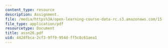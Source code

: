 ```yaml
---
content_type: resource
description: Assignment.
file: /media/https%3A/open-learning-course-data-rc.s3.amazonaws.com/15-988-system-dynamics-self-study-fall-1998-spring-1999/442dfbca2cf39ff9954dff5c8c61aea1_assn26.pdf
file_type: application/pdf
resourcetype: Document
title: assn26.pdf
uid: 442dfbca-2cf3-9ff9-954d-ff5c8c61aea1
---
```

